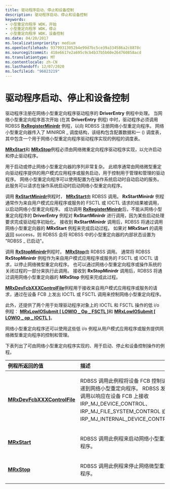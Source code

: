 ```yaml
---
title: 驱动程序启动、停止和设备控制
description: 驱动程序启动、停止和设备控制
keywords:
- 小型重定向程序 WDK，开始
- 小型重定向程序 WDK，停止
- 小型重定向程序 WDK，设备控制
ms.date: 04/20/2017
ms.localizationpriority: medium
ms.openlocfilehash: 93799313052b4e99d7bc5ce39a334586a2c8878c
ms.sourcegitcommit: 418e6617e2a695c9cb4b37b5b60e264760858acd
ms.translationtype: MT
ms.contentlocale: zh-CN
ms.lasthandoff: 12/07/2020
ms.locfileid: "96823219"
---
```

# <a name="driver-start-stop-and-device-control"></a>驱动程序启动、停止和设备控制


驱动程序注册在网络小型重定向程序驱动程序的 **DriverEntry** 例程中处理。 当网络小型重定向程序首次开始 (在其 **DriverEntry** 例程) 中时，驱动程序必须调用 RDBSS [**RxRegisterMinirdr**](/windows-hardware/drivers/ddi/mrx/nf-mrx-rxregisterminirdr) 例程，以向 RDBSS 注册网络小型重定向程序。 网络小型重定向器传入了 MINIRDR \_ 调度结构，该结构包含配置数据和一 () 调度表，其中包含一个用于网络小型重定向程序驱动程序实现的例程的调度表。

[**MRxStart**](/windows-hardware/drivers/ddi/mrx/nc-mrx-pmrx_calldown_ctx)和 [**MRxStop**](./mrxstop.md)例程必须由网络微重定向程序驱动程序实现，以允许启动和停止驱动程序。

用于启动或停止网络小型重定向器的序列非常复杂。 此顺序通常由网络微型重定向驱动程序提供的用户模式应用程序或服务启动，用于控制用于管理和管理的驱动程序。 网络小型重定向程序可以使用配置为在操作系统启动时自动启动的服务。 此服务可以请求在操作系统启动时启动网络小型重定向程序。

调用 [**RxStartMinirdr**](/windows-hardware/drivers/ddi/mrx/nf-mrx-rxstartminirdr)例程时， [**MRxStart**](/windows-hardware/drivers/ddi/mrx/nc-mrx-pmrx_calldown_ctx)由 RDBSS 调用。 **RxStartMinirdr** 例程通常作为来自用户模式应用程序或服务的 FSCTL 或 IOCTL 请求的结果被调用，以启动网络小型重定向程序。 成功调用 [**RxRegisterMinirdr**](/windows-hardware/drivers/ddi/mrx/nf-mrx-rxregisterminirdr)后，不能从网络小型重定向程序的 **DriverEntry** 例程对 **RxStartMinirdr** 进行调用，因为某些启动处理要求完成驱动程序初始化。 接收到 **RxStartMinirdr** 调用后，RDBSS 将通过调用网络小型重定向器的 **MRxStart** 例程来完成启动过程。 如果对 **MRxStart** 的调用返回 success，则 RDBSS 会将 RDBSS 中的小型重定向器的内部状态设置为 "RDBSS \_ 已启动"。

调用 [**RxStopMinirdr**](/windows-hardware/drivers/ddi/mrx/nf-mrx-rxstopminirdr)例程时， [**MRxStop**](./mrxstop.md)由 RDBSS 调用。 通常将 RDBSS **RxStopMinirdr** 例程作为来自用户模式应用程序或服务的 FSCTL 或 IOCTL 请求，以停止网络微型重定向程序。 也可以通过网络小型重定向程序或操作系统的关闭过程的一部分来执行此调用。 接收到 **RxStopMinirdr** 调用后，RDBSS 将通过调用网络小型重定向器的 **MRxStop** 例程来完成此过程。

[**MRxDevFcbXXXControlFile**](./mrxdevfcbxxxcontrolfile.md)例程用于接收来自用户模式应用程序或服务的请求，通过在设备 FCB 上发出 IOCTL 或 FSCTL 调用来控制网络小型重定向程序。

此外，还提供了两个用于处理驱动程序对象上的 IOCTL 和 FSCTL 操作的低 i/o 例程： [**MRxLowIOSubmit \[ LOWIO \_ Op \_ FSCTL \]**](./mrxlowiosubmit-lowio-op-fsctl-.md)和 [**MRxLowIOSubmit \[ LOWIO \_ op \_ IOCTL \]**](./mrxlowiosubmit-lowio-op-ioctl-.md)。

网络小型重定向程序还可以使用这些低 i/o 例程从用户模式应用程序或服务提供网络微型重定向程序的控制和管理。

下表列出了可由网络小型重定向程序实现的、用于启动、停止和设备控制操作的例程。

<table>
<colgroup>
<col width="50%" />
<col width="50%" />
</colgroup>
<thead>
<tr class="header">
<th align="left">例程所返回的值</th>
<th align="left">描述</th>
</tr>
</thead>
<tbody>
<tr class="odd">
<td align="left"><a href="/windows-hardware/drivers/ifs/mrxdevfcbxxxcontrolfile" data-raw-source="[&lt;strong&gt;MRxDevFcbXXXControlFile&lt;/strong&gt;](./mrxdevfcbxxxcontrolfile.md)"><strong>MRxDevFcbXXXControlFile</strong></a></td>
<td align="left"><p>RDBSS 调用此例程将设备 FCB 控制请求传递到网络小型重定向程序。 RDBSS 发出此调用以响应在设备 FCB 上接收 IRP_MJ_DEVICE_CONTROL、IRP_MJ_FILE_SYSTEM_CONTROL 或 IRP_MJ_INTERNAL_DEVICE_CONTROL。</p></td>
</tr>
<tr class="even">
<td align="left"><a href="/windows-hardware/drivers/ddi/mrx/nc-mrx-pmrx_calldown_ctx" data-raw-source="[&lt;strong&gt;MRxStart&lt;/strong&gt;](/windows-hardware/drivers/ddi/mrx/nc-mrx-pmrx_calldown_ctx)"><strong>MRxStart</strong></a></td>
<td align="left"><p>RDBSS 调用此例程来启动网络小型重定向程序。</p></td>
</tr>
<tr class="odd">
<td align="left"><a href="/windows-hardware/drivers/ifs/mrxstop" data-raw-source="[&lt;strong&gt;MRxStop&lt;/strong&gt;](./mrxstop.md)"><strong>MRxStop</strong></a></td>
<td align="left"><p>RDBSS 调用此例程来停止网络微型重定向程序。</p></td>
</tr>
</tbody>
</table>

 

